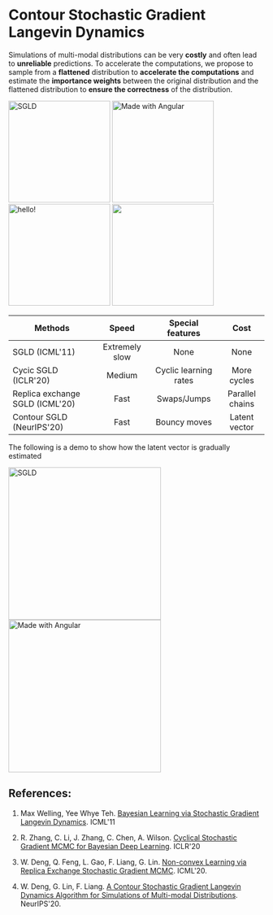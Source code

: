 # Contour Stochastic Gradient Langevin Dynamics

Simulations of multi-modal distributions can be very **costly** and often lead to **unreliable** predictions. To accelerate the computations, we propose to sample from a **flattened** distribution to **accelerate the computations** and estimate the **importance weights** between the original distribution and the flattened distribution to **ensure the correctness** of the distribution. 



<p float="left">
  <img src="figures/SGLD.gif" width="200" title="SGLD"/>
  <img src="figures/cycSGLD.gif" width="200" alt="Made with Angular" title="Angular" /> 
  <img src="figures/reSGLD.gif" width="200" alt="hello!" title="adam solomon's hello"/>
  <img src="figures/CSGLD.gif" width="200" />
</p>



| Methods   |      Speed      | Special features  | Cost |
|----------|:-------------:|:-------------:|:-------------:|
| SGLD (ICML'11) |  Extremely slow | None | None |
| Cycic SGLD (ICLR'20) |    Medium   | Cyclic learning rates  | More cycles |
| Replica exchange SGLD (ICML'20) | Fast | Swaps/Jumps | Parallel chains |
| Contour SGLD (NeurIPS'20) | Fast | Bouncy moves | Latent vector |



The following is a demo to show how the latent vector is gradually estimated
<p float="left">
  <img src="figures/CSGLD_with_PDF.gif" width="300" title="SGLD"/>
  <img src="figures/CSGLD_PDF.gif" width="300" alt="Made with Angular" title="Angular" /> 
</p>



## References:

1. Max Welling, Yee Whye Teh. [Bayesian Learning via Stochastic Gradient Langevin Dynamics](https://pdfs.semanticscholar.org/aeed/631d6a84100b5e9a021ec1914095c66de415.pdf). ICML'11

2. R. Zhang, C. Li, J. Zhang, C. Chen, A. Wilson. [Cyclical Stochastic Gradient MCMC for Bayesian Deep Learning](https://arxiv.org/pdf/1902.03932.pdf). ICLR'20

3. W. Deng, Q. Feng, L. Gao, F. Liang, G. Lin. [Non-convex Learning via Replica Exchange Stochastic Gradient MCMC](https://arxiv.org/pdf/2008.05367.pdf). ICML'20.

4. W. Deng, G. Lin, F. Liang. [A Contour Stochastic Gradient Langevin Dynamics Algorithm for Simulations of Multi-modal Distributions](https://arxiv.org/pdf/2010.09800.pdf). NeurIPS'20.
